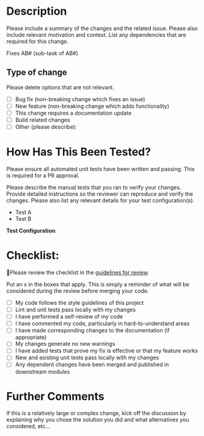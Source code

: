# Description

Please include a summary of the changes and the related issue. Please also include relevant motivation and context. List any dependencies that are required for this change.

Fixes AB#<task-id> (sub-task of AB#<story-id>)

## Type of change

Please delete options that are not relevant.

- [ ] Bug fix (non-breaking change which fixes an issue)
- [ ] New feature (non-breaking change which adds functionality)
- [ ] This change requires a documentation update
- [ ] Build related changes
- [ ] Other (please describe):

# How Has This Been Tested?

Please ensure all automated unit tests have been written and passing.  This is required for a PR approval.

Please describe the manual tests that you ran to verify your changes. Provide detailed instructions so the reviewer can reproduce and verify the changes. Please also list any relevant details for your test configuration(s).

- Test A
- Test B

**Test Configuration**:

# Checklist:

🚨Please review the checklist in the [guidelines for review](https://dev.azure.com/endpointclinical/Engineering/_wiki/wikis/Docs/909/Code-Review?anchor=code-review-checklist).

Put an x in the boxes that apply.  This is simply a reminder of what will be considered during the review before merging your code.

- [ ] My code follows the style guidelines of this project
- [ ] Lint and unit tests pass locally with my changes
- [ ] I have performed a self-review of my code
- [ ] I have commented my code, particularly in hard-to-understand areas
- [ ] I have made corresponding changes to the documentation (if appropriate)
- [ ] My changes generate no new warnings
- [ ] I have added tests that prove my fix is effective or that my feature works
- [ ] New and existing unit tests pass locally with my changes
- [ ] Any dependent changes have been merged and published in downstream modules

# Further Comments

If this is a relatively large or complex change, kick off the discussion by explaining why you chose the solution you did and what alternatives you considered, etc...